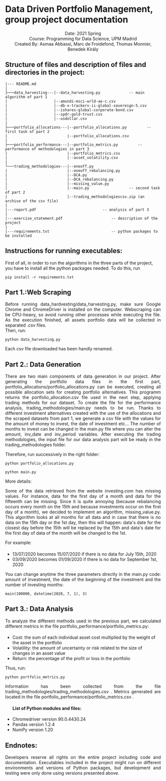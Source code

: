 # Data Driven Portfolio Management, group project documentation

<div align="center"> Date: 2021 Spring </div>
<div align="center"> Course: Programming for Data Science, UPM Madrid </div>
<div align="center"> Created By: Asmaa Abbassi, Marc de Froidefond, Thomas Monnier, Benedek Király </div>

## Structure of files and description of files and directories in the project:

	|--- README.md 
	|
	├───data_harvesting---|--data_harvesting.py				-- main algorithm of part 1
	|                     |--amundi-msci-wrld-ae-c.csv
	|                     |--db-x-trackers-ii-global-sovereign-5.csv
	|                     |--ishares-global-corporate-bond.csv
	|                     |--spdr-gold-trust.csv
	|                     |--usdollar.csv
	|
	├───portfolio_allocations---|--portfolio_allocations.py			-- first task of part 2
	|                           |--portfolio_allocations.csv
	|
	├───portfolio_performance---|--portfolio_metrics.py			-- performance of methodologies in part 3
	|                           |--portfolio_metrics.csv
	|                           |--asset_volatility.csv
	|
	└───trading_methodologies---|--oneoff.py
	|                           |--oneoff_rebalancing.py
	|                           |--DCA.py
	|                           |--DCA_rebalancing.py
	|                           |--missing_value.py
	|                           |--main.py					-- second task of part 2
	|                           |--trading_methodologiescsv.zip (an archive of the csv file)
	|
	|---report.pdf								-- analysis of part 3
	|
	|---exercise_statement.pdf						-- description of the project
	|
	|---requirements.txt							-- python packages to be installed



## Instructions for running executables:

First of all, in order to run the algorithms in the three parts of the project, you have to install all the python packages needed.
To do this, run 

	pip install -r requirements.txt

## Part 1.:Web Scraping
	
<div align="justify"> Before running data_hardvesting/data_harvesting.py, make sure Google Chrome and ChromeDriver is installed on the computer. Webscraping can be CPU-heavy, so avoid running other processes while executing the file. As the execution finished, all assets portfolio data will be collected in separated .csv files. </div>
Then, run:
	
	python data_harvesting.py
	
Each csv file downloaded has been handly renamed. 
	
## Part 2.: Data Generation
	
<div align="justify"> There are two main components of data generation in our project. After generating the portfolio data files in the first part, portfolio_allocations/portfolio_allocations.py can be executed, creating all possible allocation sets for creating portfolio alternatives. This programm returns the portfolio_allocation.csv file used in the next step, applying trading methods for our dataset. To create the file for the performance analysis, trading_methodologies/main.py needs to be run. Thanks to different investment alternatives created with the use of the allocations and the scraped datasets from part 1, we generate a csv file with the values for the amount of money to invest, the date of investment etc... The number of months to invest can be changed in the main.py file where you can alter the amount, inv_date and inv_period variables. After executing the trading methodologies, the input file for our data analysis part will be ready in the trading_methodologies folder. </div>

Therefore, run successively in the right folder:

	python portfolio_allocations.py
	
	python main.py

More details:

<div align="justify">Some of the data retrieved from the website investing.com has missing values. For instance, data for the first day of a month and data for the fifteenth can be missing. Since it is quite annoying (because rebalancing occurs every month on the 15th and because investments occur on the first day of a month), we decided to implement an algorithm, missing_value.py. This algorithm looks at all months for all data and in case that there is no data on the 15th day or the 1st day, then this will happen: data's date for the closest day before the 15th will be replaced by the 15th and data's date for the first day of data of the month will be changed to the 1st. </div>

For example:
<div class="resume">
<div class="resume_class">
    <ul>
    <h4> </h4>
	<li>13/07/2020 becomes 15/07/2020 if there is no data for July 15th, 2020</li>
	<li>03/09/2020 becomes 01/09/2020 if there is no data for September 1st, 2020</li>
    </ul>
</div>
</div>

<div align="justify">You can change anytime the three parameters directly in the main.py code: amount of investment, the date of the beginning of the investment and the number of investing months: </div>

	main(100000, datetime(2020, 7, 1), 3)

## Part 3.: Data Analysis

<div align="justify"> To analyze the different methods used in the previous part, we calculated different metrics in the file portfolio_performance/portfolio_metrics.py: </div>
<div class="resume">
<div class="resume_class">
    <ul>
    <h4> </h4>
	<li>Cost: the sum of each individual asset cost multiplied by the weight of the asset in the portfolio</li>
	<li>Volatility: the amount of uncertainty or risk related to the size of changes in an asset value</li>
	<li>Return: the percentage of the profit or loss in the portfolio</li>
    </ul>
</div>
</div>

Thus, run:

	python portfolio_metrics.py
	
<div align="justify"> Information has been collected from the file trading_methodologies/trading_methodologies.csv . Metrics generated are located in the file portfolio_performance/portfolio_metrics.csv . </div>

<div class="resume">
<div class="resume_class">
    <ul>
    <h4>List of Python modules and files:</h4>
	<li>Chromedriver version 90.0.4430.24</li>
	<li>Pandas version 1.2.4</li>
	<li>NumPy version 1.20</li>
    </ul>
</div>
</div>

## Endnotes:

<div align="justify"> Developers reserve all rights on the entire project including code and documentation. Executables included in the project might run on different environments and versions of Python packages, but development and testing were only done using versions presented above. </div>
